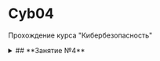 # **Cyb04**
Прохождение курса "Кибербезопасность"

<details><summary> ## **Занятие №4** </summary>

___
> Проработать и изучить модель OSI
___
Была сделана памятка по модели  OSI в которую были добавлены примеры протоколов для каждого уровня, а так же возможные атаки относительно каждого уровня.

![Памятка](/Lesson_4/%D0%94%D0%97%204_1.png)

Текстовый вариант: [Памятка](/Lesson_4/%D0%94%D0%97-4_1.docx)
___
> Расписать из сети 192.168.0.0/25 все подсети с /26 по /30
___

![Подсети](/Lesson_4/%D0%94%D0%97%204_2.png)

Текстовый вариант: [Подсети](/Lesson_4/%D0%94%D0%97%204_2.xlsx)

___
> Конвертировать 3 ip адреса 192.168.100.1, 172.16.0.1, 10.10.10.10 в IPv6
___

![IPv4 to IPv6](/Lesson_4/%D0%94%D0%97%204_3.png)

Текстовый вариант: [IPv4 to IPv6](/Lesson_4/%D0%94%D0%97%204_3.xlsx)

</details>
